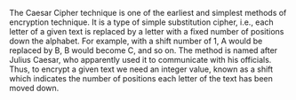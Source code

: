 
The Caesar Cipher technique is one of the earliest and simplest methods of encryption technique. It is a type of simple substitution cipher, i.e., each letter of a given text is replaced by a letter with 
a fixed number of positions down the alphabet. For example, with a shift number of 1, A would be replaced by B, B would become C, and so on. The method is named after Julius Caesar, who apparently used it
to communicate with his officials. 
Thus, to encrypt a given text we need an integer value, known as a shift which indicates the number of positions each letter of the text has been moved down. 
